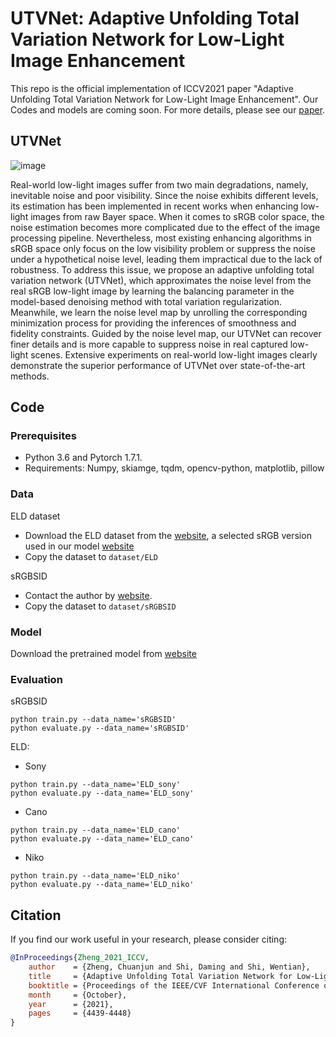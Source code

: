 # UTVNet: Adaptive Unfolding Total Variation Network for Low-Light Image Enhancement  


This repo is the official implementation of ICCV2021 paper "Adaptive Unfolding Total Variation Network for Low-Light Image Enhancement". Our Codes and models are coming soon. For more details, please see our [paper](https://arxiv.org/abs/2110.00984). 


## UTVNet

![image](https://github.com/CharlieZCJ/UTVNet/blob/main/UTVNet%20.png)  


 Real-world low-light images suffer from two main degradations, namely, inevitable noise and poor visibility. Since the noise exhibits different levels, its estimation has been implemented in recent works when enhancing low-light images from raw Bayer space. When it comes to sRGB color space, the noise estimation becomes more complicated due to the effect of the image processing pipeline. Nevertheless, most existing enhancing algorithms in sRGB space only focus on the low visibility problem or suppress the noise under a hypothetical noise level, leading them impractical due to the lack of robustness. To address this issue, we propose an adaptive unfolding total variation network (UTVNet), which approximates the noise level from the real sRGB low-light image by learning the balancing parameter in the model-based denoising method with total variation regularization. Meanwhile, we learn the noise level map by unrolling the corresponding minimization process for providing the inferences of smoothness and fidelity constraints. Guided by the noise level map, our UTVNet can recover finer details and is more capable to suppress noise in real captured low-light scenes. Extensive experiments on real-world low-light images clearly demonstrate the superior performance of UTVNet over state-of-the-art methods.

## Code
### Prerequisites
- Python 3.6 and Pytorch 1.7.1.
- Requirements: Numpy, skiamge, tqdm, opencv-python, matplotlib, pillow

### Data
ELD dataset
- Download the ELD dataset from the [website](https://github.com/Vandermode/ELD), a selected sRGB version used in our model [website]()  
- Copy the dataset to ```dataset/ELD```

sRGBSID
- Contact the author by [website](https://openaccess.thecvf.com/content_CVPR_2020/html/Xu_Learning_to_Restore_Low-Light_Images_via_Decomposition-and-Enhancement_CVPR_2020_paper.html).
- Copy the dataset to ```dataset/sRGBSID```
### Model
Download the pretrained model from  [website]()
### Evaluation
sRGBSID  

```
python train.py --data_name='sRGBSID'
python evaluate.py --data_name='sRGBSID'
```

ELD:

- Sony 
```
python train.py --data_name='ELD_sony'
python evaluate.py --data_name='ELD_sony'
```
- Cano 
```
python train.py --data_name='ELD_cano'
python evaluate.py --data_name='ELD_cano'
```
- Niko
```
python train.py --data_name='ELD_niko'
python evaluate.py --data_name='ELD_niko'
```

## Citation
If you find our work useful in your research, please consider citing:
```bibtex
@InProceedings{Zheng_2021_ICCV,
    author    = {Zheng, Chuanjun and Shi, Daming and Shi, Wentian},
    title     = {Adaptive Unfolding Total Variation Network for Low-Light Image Enhancement},
    booktitle = {Proceedings of the IEEE/CVF International Conference on Computer Vision (ICCV)},
    month     = {October},
    year      = {2021},
    pages     = {4439-4448}
}
```

